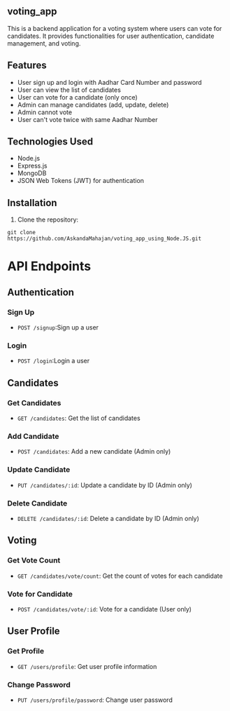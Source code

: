 ## voting_app
This is a backend application for a voting system where users can vote for candidates. It provides functionalities for user authentication, candidate management, and voting.
## Features
* User sign up and login with Aadhar Card Number and password
* User can view the list of candidates
* User can vote for a candidate (only once)
* Admin can manage candidates (add, update, delete)
* Admin cannot vote
* User can't vote twice with same Aadhar Number
## Technologies Used
* Node.js
* Express.js
* MongoDB
* JSON Web Tokens (JWT) for authentication
## Installation
1. Clone the repository:

`git clone https://github.com/AskandaMahajan/voting_app_using_Node.JS.git`
# API Endpoints
## Authentication
### Sign Up
* `POST /signup`:Sign up a user
### Login
* `POST /login`:Login a user
## Candidates
### Get Candidates
* `GET /candidates`: Get the list of candidates
### Add Candidate
* `POST /candidates`: Add a new candidate (Admin only)
### Update Candidate
* `PUT /candidates/:id`: Update a candidate by ID (Admin only)
### Delete Candidate
* `DELETE /candidates/:id`: Delete a candidate by ID (Admin only)
## Voting
### Get Vote Count
* `GET /candidates/vote/count`: Get the count of votes for each candidate
### Vote for Candidate
* `POST /candidates/vote/:id`: Vote for a candidate (User only)
## User Profile
### Get Profile
* `GET /users/profile`: Get user profile information
### Change Password
* `PUT /users/profile/password`: Change user password
